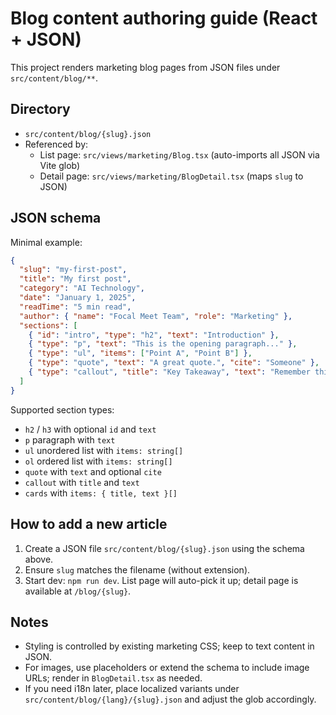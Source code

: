 # Blog content authoring guide (React + JSON)

This project renders marketing blog pages from JSON files under `src/content/blog/**`.

## Directory
- `src/content/blog/{slug}.json`
- Referenced by:
  - List page: `src/views/marketing/Blog.tsx` (auto-imports all JSON via Vite glob)
  - Detail page: `src/views/marketing/BlogDetail.tsx` (maps `slug` to JSON)

## JSON schema
Minimal example:
```json
{
  "slug": "my-first-post",
  "title": "My first post",
  "category": "AI Technology",
  "date": "January 1, 2025",
  "readTime": "5 min read",
  "author": { "name": "Focal Meet Team", "role": "Marketing" },
  "sections": [
    { "id": "intro", "type": "h2", "text": "Introduction" },
    { "type": "p", "text": "This is the opening paragraph..." },
    { "type": "ul", "items": ["Point A", "Point B"] },
    { "type": "quote", "text": "A great quote.", "cite": "Someone" },
    { "type": "callout", "title": "Key Takeaway", "text": "Remember this." }
  ]
}
```

Supported section types:
- `h2` / `h3` with optional `id` and `text`
- `p` paragraph with `text`
- `ul` unordered list with `items: string[]`
- `ol` ordered list with `items: string[]`
- `quote` with `text` and optional `cite`
- `callout` with `title` and `text`
- `cards` with `items: { title, text }[]`

## How to add a new article
1. Create a JSON file `src/content/blog/{slug}.json` using the schema above.
2. Ensure `slug` matches the filename (without extension).
3. Start dev: `npm run dev`. List page will auto-pick it up; detail page is available at `/blog/{slug}`.

## Notes
- Styling is controlled by existing marketing CSS; keep to text content in JSON.
- For images, use placeholders or extend the schema to include image URLs; render in `BlogDetail.tsx` as needed.
- If you need i18n later, place localized variants under `src/content/blog/{lang}/{slug}.json` and adjust the glob accordingly.

